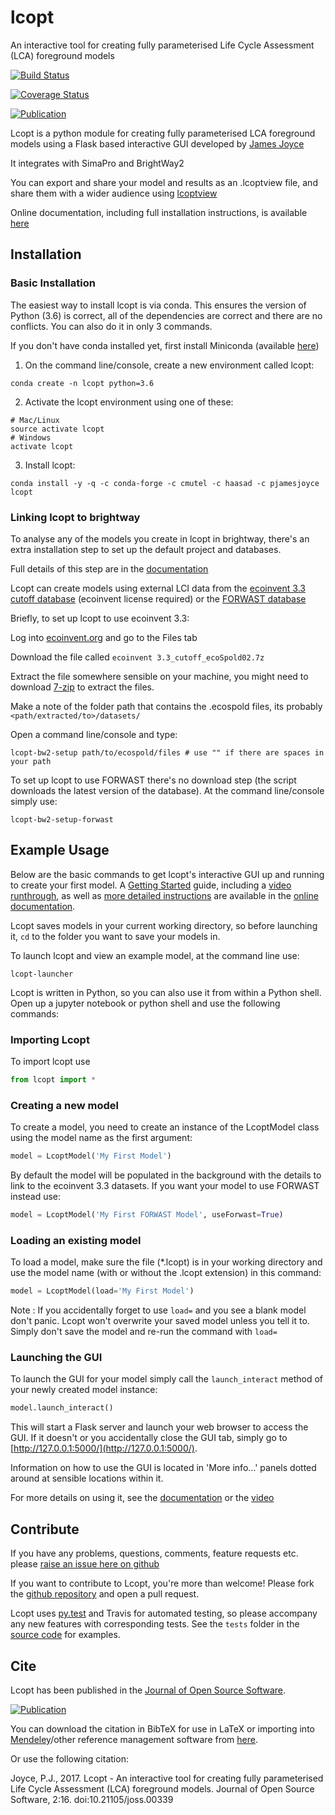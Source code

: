 # lcopt
An interactive tool for creating fully parameterised Life Cycle Assessment (LCA) foreground models

[![Build Status](https://travis-ci.org/pjamesjoyce/lcopt.svg?branch=master)](https://travis-ci.org/pjamesjoyce/lcopt)

[![Coverage Status](https://coveralls.io/repos/github/pjamesjoyce/lcopt/badge.svg?branch=master)](https://coveralls.io/github/pjamesjoyce/lcopt?branch=master)

[![Publication](http://joss.theoj.org/papers/c0b544bee185c9ac75e96d24b8573547/status.svg)](http://joss.theoj.org/papers/c0b544bee185c9ac75e96d24b8573547)

Lcopt is a python module for creating fully parameterised LCA foreground models using a Flask based interactive GUI developed by [James Joyce](https://pjamesjoyce.github.io/)

It integrates with SimaPro and BrightWay2

You can export and share your model and results as an .lcoptview file, and share them with a wider audience using [lcoptview](http://lcoptview.rtfd.io)

Online documentation, including full installation instructions, is available [here](http://lcopt.readthedocs.io)

## Installation

### Basic Installation

The easiest way to install lcopt is via conda. This ensures the version of Python (3.6) is correct, all of the dependencies are correct and there are no conflicts.
You can also do it in only 3 commands.

If you don't have conda installed yet, first install Miniconda (available [here](https://conda.io/miniconda.html))

1) On the command line/console, create a new environment called lcopt:
```
conda create -n lcopt python=3.6
```

2) Activate the lcopt environment using one of these:
```
# Mac/Linux
source activate lcopt
# Windows
activate lcopt
```

3) Install lcopt:
```
conda install -y -q -c conda-forge -c cmutel -c haasad -c pjamesjoyce lcopt
```

### Linking lcopt to brightway

To analyse any of the models you create in lcopt in brightway, there's an extra installation step to set up the default project and databases.

Full details of this step are in the [documentation](https://lcopt.readthedocs.io/en/latest/1_installation.html#setting-up-brightway2-for-lcopt)

Lcopt can create models using external LCI data from the [ecoinvent 3.3 cutoff database](http://www.ecoinvent.org/database/ecoinvent-33/ecoinvent-33.html) (ecoinvent license required) or the [FORWAST database](http://forwast.brgm.fr/)

Briefly, to set up lcopt to use ecoinvent 3.3:

Log into [ecoinvent.org](http://www.ecoinvent.org/login-databases.html) and go to the Files tab

Download the file called `ecoinvent 3.3_cutoff_ecoSpold02.7z`

Extract the file somewhere sensible on your machine, you might need to download [7-zip](http://www.7-zip.org/download.html) to extract the files.

Make a note of the folder path that contains the .ecospold files, its probably `<path/extracted/to>/datasets/`

Open a command line/console and type:

```
lcopt-bw2-setup path/to/ecospold/files # use "" if there are spaces in your path
```

To set up lcopt to use FORWAST there's no download step (the script downloads the latest version of the database). At the command line/console simply use:

```
lcopt-bw2-setup-forwast
```

## Example Usage

Below are the basic commands to get lcopt's interactive GUI up and running to create your first model. A [Getting Started](https://lcopt.readthedocs.io/en/latest/2_Getting_Started.html) guide, including a [video runthrough](https://lcopt.readthedocs.io/en/latest/2_Getting_Started.html#video), as well as [more detailed instructions](https://lcopt.readthedocs.io/en/latest/3_use.html) are available in the [online documentation](https://lcopt.readthedocs.io/).

Lcopt saves models in your current working directory, so before launching it, `cd` to the folder you want to save your models in.

To launch lcopt and view an example model, at the command line use:
```
lcopt-launcher
```

Lcopt is written in Python, so you can also use it from within a Python shell. Open up a jupyter notebook or python shell and use the following commands:

### Importing Lcopt

To import lcopt use 

```python
from lcopt import *
```

### Creating a new model

To create a model, you need to create an instance of the LcoptModel class using the model name as the first argument:

```python
model = LcoptModel('My First Model')
```

By default the model will be populated in the background with the details to link to the ecoinvent 3.3 datasets. If you want your model to use FORWAST instead use:

```python
model = LcoptModel('My First FORWAST Model', useForwast=True)
```

### Loading an existing model

To load a model, make sure the file (*.lcopt) is in your working directory and use the model name (with or without the .lcopt extension) in this command:

```python
model = LcoptModel(load='My First Model')
```

Note : If you accidentally forget to use `load=` and you see a blank model don't panic. Lcopt won't overwrite your saved model unless you tell it to. Simply don't save the model and re-run the command with `load=`

### Launching the GUI

To launch the GUI for your model simply call the `launch_interact` method of your newly created model instance:

```python
model.launch_interact()
```

This will start a Flask server and launch your web browser to access the GUI. If it doesn't or you accidentally close the GUI tab, simply go to [http://127.0.0.1:5000/](http://127.0.0.1:5000/).

Information on how to use the GUI is located in 'More info...' panels dotted around at sensible locations within it.

For more details on using it, see the [documentation](https://lcopt.readthedocs.io/en/latest/3_use.html) or the [video](https://lcopt.readthedocs.io/en/latest/2_Getting_Started.html#video)

## Contribute

If you have any problems, questions, comments, feature requests etc. please [raise an issue here on github](https://github.com/pjamesjoyce/lcopt/issues)

If you want to contribute to Lcopt, you're more than welcome! Please fork the [github repository](https://github.com/pjamesjoyce/lcopt/) and open a pull request. 

Lcopt uses [py.test](https://docs.pytest.org/en/latest/index.html>) and Travis for automated testing, so please accompany any new features with corresponding tests. See the `tests` folder in the [source code](https://github.com/pjamesjoyce/lcopt/tree/master/tests) for examples.  

## Cite

Lcopt has been published in the [Journal of Open Source Software](http://joss.theoj.org/papers/10.21105/joss.00339).

[![Publication](http://joss.theoj.org/papers/c0b544bee185c9ac75e96d24b8573547/status.svg)](http://joss.theoj.org/papers/c0b544bee185c9ac75e96d24b8573547)

You can download the citation in BibTeX for use in LaTeX or importing into [Mendeley](https://www.mendeley.com/)/other reference management software from [here](http://www.doi2bib.org/#/doi/10.21105/joss.00339).

Or use the following citation:

Joyce, P.J., 2017. Lcopt - An interactive tool for creating fully parameterised Life Cycle Assessment (LCA) foreground models. Journal of Open Source Software, 2:16. doi:10.21105/joss.00339